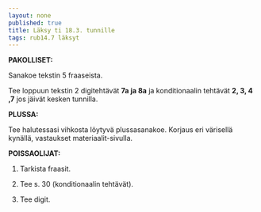 ```yaml
---
layout: none
published: true
title: Läksy ti 18.3. tunnille
tags: rub14.7 läksyt
---
```

**PAKOLLISET:**

Sanakoe tekstin 5 fraaseista.

Tee loppuun tekstin 2 digitehtävät **7a ja 8a** ja konditionaalin tehtävät **2, 3, 4 ,7** jos jäivät kesken tunnilla.

**PLUSSA:**

Tee halutessasi vihkosta löytyvä plussasanakoe. Korjaus eri värisellä kynällä, vastaukset materiaalit-sivulla.

**POISSAOLIJAT:**

1. Tarkista fraasit.

2. Tee s. 30 (konditionaalin tehtävät).

3. Tee digit.